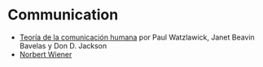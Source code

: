 # Communication

* [Teoría de la comunicación humana](https://catedraepistemologia.files.wordpress.com/2015/09/276081111-teoria-de-la-comunicacion-humana-watzlawick.pdf) por Paul Watzlawick, Janet Beavin Bavelas y Don D. Jackson
* [Norbert Wiener](https://www.goinggo.net/)

